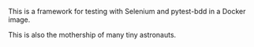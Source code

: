 This is a framework for testing with Selenium and pytest-bdd in a Docker image.

This is also the mothership of many tiny astronauts.